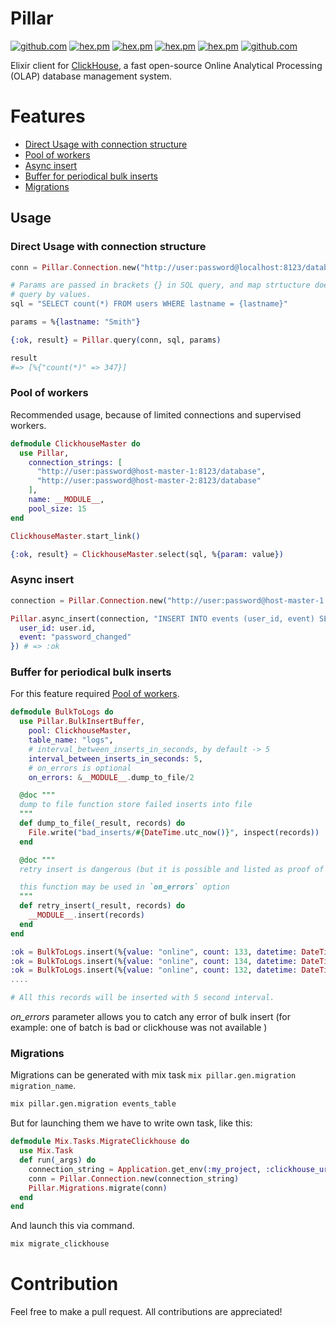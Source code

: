 # Pillar

[![github.com](https://github.com/balance-platform/pillar/workflows/build/badge.svg?branch=master)](https://github.com/balance-platform/pillar/actions)
[![hex.pm](https://img.shields.io/badge/docs-hexpm-blue.svg)](https://hexdocs.pm/pillar)
[![hex.pm](https://img.shields.io/hexpm/v/pillar.svg)](https://hex.pm/packages/pillar)
[![hex.pm](https://img.shields.io/hexpm/dt/pillar.svg)](https://hex.pm/packages/pillar)
[![hex.pm](https://img.shields.io/hexpm/l/pillar.svg)](https://hex.pm/packages/pillar)
[![github.com](https://img.shields.io/github/last-commit/balance-platform/pillar.svg)](https://github.com/balance-platform/pillar/commits/master)

Elixir client for [ClickHouse](https://clickhouse.tech/), a fast open-source
Online Analytical Processing (OLAP) database management system.

# Features

  - [Direct Usage with connection structure](#direct-usage-with-connection-structure)
  - [Pool of workers](#pool-of-workers)
  - [Async insert](#async-insert)
  - [Buffer for periodical bulk inserts](#buffer-for-periodical-bulk-inserts)
  - [Migrations](#migrations)

## Usage

### Direct Usage with connection structure

```elixir
conn = Pillar.Connection.new("http://user:password@localhost:8123/database")

# Params are passed in brackets {} in SQL query, and map strtucture does fill
# query by values.
sql = "SELECT count(*) FROM users WHERE lastname = {lastname}"

params = %{lastname: "Smith"}

{:ok, result} = Pillar.query(conn, sql, params)

result
#=> [%{"count(*)" => 347}]

```

### Pool of workers

Recommended usage, because of limited connections and supervised workers.

```elixir
defmodule ClickhouseMaster do
  use Pillar,
    connection_strings: [
      "http://user:password@host-master-1:8123/database",
      "http://user:password@host-master-2:8123/database"
    ],
    name: __MODULE__,
    pool_size: 15
end

ClickhouseMaster.start_link()

{:ok, result} = ClickhouseMaster.select(sql, %{param: value})
```

### Async insert

```elixir
connection = Pillar.Connection.new("http://user:password@host-master-1:8123/database")

Pillar.async_insert(connection, "INSERT INTO events (user_id, event) SELECT {user_id}, {event}", %{
  user_id: user.id,
  event: "password_changed"
}) # => :ok
```

### Buffer for periodical bulk inserts

For this feature required [Pool of workers](#pool-of-workers).

```elixir
defmodule BulkToLogs do
  use Pillar.BulkInsertBuffer,
    pool: ClickhouseMaster,
    table_name: "logs",
    # interval_between_inserts_in_seconds, by default -> 5
    interval_between_inserts_in_seconds: 5,
    # on_errors is optional
    on_errors: &__MODULE__.dump_to_file/2

  @doc """
  dump to file function store failed inserts into file 
  """
  def dump_to_file(_result, records) do
    File.write("bad_inserts/#{DateTime.utc_now()}", inspect(records))
  end

  @doc """
  retry insert is dangerous (but it is possible and listed as proof of concept)

  this function may be used in `on_errors` option
  """
  def retry_insert(_result, records) do
    __MODULE__.insert(records)
  end
end
```

```elixir
:ok = BulkToLogs.insert(%{value: "online", count: 133, datetime: DateTime.utc_now()})
:ok = BulkToLogs.insert(%{value: "online", count: 134, datetime: DateTime.utc_now()})
:ok = BulkToLogs.insert(%{value: "online", count: 132, datetime: DateTime.utc_now()})
....

# All this records will be inserted with 5 second interval.
```

*on_errors* parameter allows you to catch any error of bulk insert (for example: one of batch is bad or clickhouse was not available )


### Migrations

Migrations can be generated with mix task `mix pillar.gen.migration
migration_name`.

```bash
mix pillar.gen.migration events_table
```

But for launching them we have to write own task, like this:

```elixir
defmodule Mix.Tasks.MigrateClickhouse do
  use Mix.Task
  def run(_args) do
    connection_string = Application.get_env(:my_project, :clickhouse_url)
    conn = Pillar.Connection.new(connection_string)
    Pillar.Migrations.migrate(conn)
  end
end
```

And launch this via command.

```bash
mix migrate_clickhouse
```

# Contribution

Feel free to make a pull request. All contributions are appreciated!
